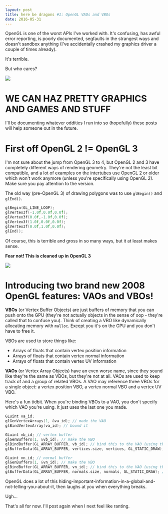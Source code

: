 ```yaml
---
layout: post
title: here be dragons #1: OpenGL VAOs and VBOs
date: 2016-05-31
---
```


OpenGL is one of the worst APIs I've worked with. It's confusing, has awful error reporting, is poorly documented, segfaults in the strangest ways and doesn't sandbox anything (I've accidentally crashed my graphics driver a couple of times already).

It's terrible.

But who cares?

![]({{site.url}}/images/whocares.gif)

# WE CAN HAZ PRETTY GRAPHICS AND GAMES AND STUFF

I'll be documenting whatever oddities I run into so (hopefully) these posts will help someone out in the future.

# First off OpenGL 2 != OpenGL 3

I'm not sure about the jump from OpenGL 3 to 4, but OpenGL 2 and 3 have completely different ways of rendering geometry. They're not the least bit compatible, and a lot of examples on the intertubes use OpenGL 2 or older which won't work anymore (unless you're specifically using OpenGL 2). Make sure you pay attention to the version.

The old way (pre-OpenGL 3) of drawing polygons was to use `glBegin()` and `glEnd()`.

```c
glBegin(GL_LINE_LOOP);
glVertex3f(-1.0f,0.0f,0.0f);
glVertex3f(0.0f,-1.0f,0.0f);
glVertex3f(1.0f,0.0f,0.0f);
glVertex3f(0.0f,1.0f,0.0f);
glEnd();
```

Of course, this is terrible and gross in so many ways, but it at least makes sense.

**Fear not! This is cleaned up in OpenGL 3**

![]({{site.url}}/images/abstraction.png)

# Introducing two brand new 2008 OpenGL features: VAOs and VBOs!

**VBOs** (or Vertex Buffer Objects) are just buffers of memory that you can push onto the GPU (they're not actually objects in the sense of oop - they're called that to confuse you). Think of creating a VBO like dynamically allocating memory with `malloc`. Except you it's on the GPU and you don't have to free it.

VBOs are used to store things like:

* Arrays of floats that contain vertex position information
* Arrays of floats that contain vertex normal information
* Arrays of floats that contain vertex UV information

**VAOs** (or Vertex Array Objects) have an even worse name, since they sound like they're the same as VBOs, but they're not at all. VAOs are used to keep track of and a group of related VBOs. A VAO may reference three VBOs for a single object: a vertex position VBO, a vertex normal VBO and a vertex UV VBO.

Here's a fun tidbit. When you're binding VBOs to a VAO, you don't specify which VAO you're using. It just uses the last one you made.

```c
GLuint va_id;
glGenVertexArrays(1, &va_id); // made the VAO
glBindVertexArray(va_id); // bound it

GLuint vb_id; // vertex buffer
glGenBuffers(1, &vb_id); // make the VBO
glBindBuffer(GL_ARRAY_BUFFER, vb_id); // bind this to the VAO (using the last VAO)
glBufferData(GL_ARRAY_BUFFER, vertices.size, vertices, GL_STATIC_DRAW); // pop the data on

GLuint vn_id; // normal buffer
glGenBuffers(1, &vn_id); // make the VBO
glBindBuffer(GL_ARRAY_BUFFER, vn_id); // bind this to the VAO (using the last VAO)
glBufferData(GL_ARRAY_BUFFER, normals.size, normals, GL_STATIC_DRAW); // pop the data on
```

OpenGL does a lot of this hiding-important-information-in-a-global-and-not-telling-you-about-it, then laughs at you when everything breaks.

Ugh...

That's all for now. I'll post again when I next feel like ranting.

